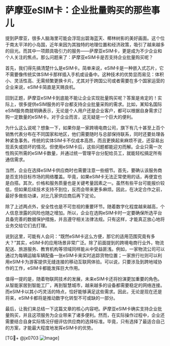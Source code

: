 # 萨摩亚eSIM卡：企业批量购买的那些事儿

提到萨摩亚，很多人脑海里可能会浮现出碧海蓝天、椰林树影的美好画面。这个位于南太平洋的小岛国，近年来因为其独特的地理位置和经济政策，吸引了越来越多的目光。而其中一项颇具吸引力的服务——萨摩亚eSIM卡，更是成为不少企业和个人关注的焦点。那么问题来了：萨摩亚eSIM卡是否支持企业批量购买呢？

首先，我们得先搞清楚什么是eSIM卡。简单来说，eSIM卡是一种嵌入式芯片，它不需要像传统实体SIM卡那样插入手机或设备中。这种技术的优势显而易见：体积小、灵活性高、无需频繁更换卡片。尤其对于跨国公司或者需要在多个国家运营的企业来说，eSIM卡简直是天赐良机。

回到正题，萨摩亚eSIM卡到底能不能让企业实现批量购买呢？答案是肯定的！实际上，很多提供eSIM服务的平台都支持企业批量采购的需求。比如，某知名国际eSIM服务商就明确表示，无论是个人用户还是企业客户，都可以根据自身需求订购一定数量的eSIM卡。对于企业而言，这无疑是一个巨大的便利。

为什么这么说呢？想象一下，如果你是一家跨境电商公司，旗下有几十甚至上百个销售代表分布在不同国家和地区，他们需要随时与总部保持联系，同时还要处理各种紧急事务。传统的实体SIM卡不仅成本高昂，而且更换起来麻烦不说，还容易出现丢失或损坏的情况。但使用eSIM卡后，这些问题都能迎刃而解。企业只需一次性购买所需的eSIM卡数量，并通过统一管理平台分配给员工，就能轻松搞定所有通信需求。

当然，企业在选择eSIM卡供应商时也需要注意一些细节。首先，要确认该服务商是否支持目标市场的网络覆盖。毕竟，如果eSIM卡无法正常使用的话，再便宜也是白搭。其次，价格和服务质量也是关键考量因素之一。虽然有些平台可能报价较低，但如果后续技术支持不到位，反而会带来更多麻烦。因此，在决定合作之前，最好多做些功课，对比几家供应商后再下定论。

除了上述两点外，安全性也是不可忽视的重要环节。随着数字化程度越来越高，个人信息泄露的风险也随之增加。所以，企业在选购eSIM卡时一定要确保所选平台具备完善的数据保护措施，并且遵守相关法律法规。只有这样，才能真正放心地将业务交给它们去打理。

说到这里，可能有人会问：“既然eSIM卡这么方便，那它的适用范围究竟有多大？”其实，eSIM卡的应用场景非常广泛。除了前面提到的跨境电商行业外，物流配送、旅游服务、教育机构等领域同样能从中受益匪浅。例如，一家物流公司可以通过为每辆运输车辆配备一张eSIM卡来实时追踪货物位置；一家旅行社则可以利用eSIM卡为游客提供无缝连接的移动互联网体验。可以说，只要涉及到跨地域协作的工作，eSIM卡都能发挥巨大作用。

值得一提的是，随着物联网技术的发展，未来eSIM卡还将扮演更加重要的角色。从智能家居到智能工厂，再到智慧城市，越来越多的设备都需要稳定的网络连接。而eSIM卡以其小巧灵活的特点，恰好能够满足这些需求。因此，无论是现在还是将来，eSIM卡都将是推动数字化转型不可或缺的一部分。

最后，让我们来总结一下这篇文章的核心内容吧。萨摩亚eSIM卡确实支持企业批量购买，并且这项服务为企业带来了诸多便利。然而，在实际操作过程中，企业还需要结合自身实际情况仔细评估供应商的选择标准。毕竟，只有选择了最适合自己的方案，才能最大程度地发挥eSIM卡的优势。

[TG💪+ @jx0703 ![Image](https://github.com/user-attachments/assets/dbca1d08-cadb-493c-b0ec-ad6f7a83f270)]